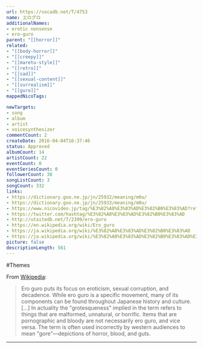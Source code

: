 ```yaml
---
url: https://vocadb.net/T/4753
name: エログロ
additionalNames: 
- erotic nonsense
- ero-guro
parent: "[[horror]]"
related:
- "[[body-horror]]"
- "[[creepy]]"
- "[[maretu-style]]"
- "[[retro]]"
- "[[sad]]"
- "[[sexual-content]]"
- "[[surrealism]]"
- "[[guro]]"
mappedNicoTags:

newTargets:
- song
- album
- artist
- voicesynthesizer
commentCount: 2
createDate: 2016-04-04T16:37:46
status: Approved
albumCount: 14
artistCount: 22
eventCount: 0
eventSeriesCount: 0
followerCount: 38
songListCount: 3
songCount: 332
links: 
- https://dictionary.goo.ne.jp/jn/25932/meaning/m0u/
- https://dictionary.goo.ne.jp/jn/25933/meaning/m0u/
- https://www.nicovideo.jp/tag/%E3%82%A8%E3%83%AD%E3%82%B0%E3%83%AD?ref=tagconcerned
- https://twitter.com/hashtag/%E3%82%A8%E3%83%AD%E3%82%B0%E3%83%AD
- http://utaitedb.net/T/2399/ero-guro
- https://en.wikipedia.org/wiki/Ero_guro
- https://ja.wikipedia.org/wiki/%E3%82%A8%E3%83%AD%E3%82%B0%E3%83%AD
- https://ja.wikipedia.org/wiki/%E3%82%A8%E3%83%AD%E3%82%B0%E3%83%AD%E3%83%8A%E3%83%B3%E3%82%BB%E3%83%B3%E3%82%B9
picture: false
descriptionLength: 561
---
```


#Themes

From [Wikipedia](https://en.wikipedia.org/wiki/Ero_guro):
>Ero guro puts its focus on eroticism, sexual corruption, and decadence. While ero guro is a specific movement, many of its components can be found throughout Japanese history and culture. [...] In actuality the "grotesqueness" implied in the term refers to things that are malformed, unnatural, or horrific. Items that are pornographic and bloody are not necessarily ero guro, and vice versa. The term is often used incorrectly by western audiences to mean "gore"—depictions of horror, blood, and guts.

---

